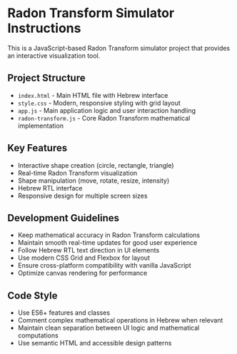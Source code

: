 <!-- Use this file to provide workspace-specific custom instructions to Copilot. For more details, visit https://code.visualstudio.com/docs/copilot/copilot-customization#_use-a-githubcopilotinstructionsmd-file -->

# Radon Transform Simulator Instructions

This is a JavaScript-based Radon Transform simulator project that provides an interactive visualization tool.

## Project Structure
- `index.html` - Main HTML file with Hebrew interface
- `style.css` - Modern, responsive styling with grid layout
- `app.js` - Main application logic and user interaction handling
- `radon-transform.js` - Core Radon Transform mathematical implementation

## Key Features
- Interactive shape creation (circle, rectangle, triangle)
- Real-time Radon Transform visualization
- Shape manipulation (move, rotate, resize, intensity)
- Hebrew RTL interface
- Responsive design for multiple screen sizes

## Development Guidelines
- Keep mathematical accuracy in Radon Transform calculations
- Maintain smooth real-time updates for good user experience
- Follow Hebrew RTL text direction in UI elements
- Use modern CSS Grid and Flexbox for layout
- Ensure cross-platform compatibility with vanilla JavaScript
- Optimize canvas rendering for performance

## Code Style
- Use ES6+ features and classes
- Comment complex mathematical operations in Hebrew when relevant
- Maintain clean separation between UI logic and mathematical computations
- Use semantic HTML and accessible design patterns
